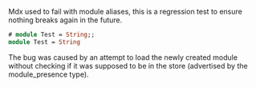 Mdx used to fail with module aliases, this is a regression test to ensure nothing breaks again in the future.

```ocaml
# module Test = String;;
module Test = String
```

The bug was caused by an attempt to load the newly created module without checking if it was supposed to be in the store (advertised by the module_presence type).
